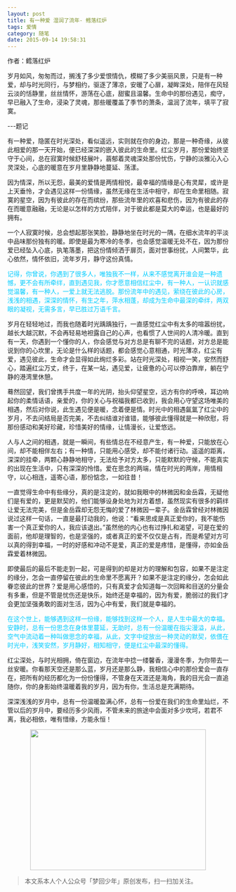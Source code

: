 ```yaml
---
layout: post
title: 有一种爱 湿润了流年- 鳕落红炉
tags: 爱情
category: 随笔
date: 2015-09-14 19:58:31
---
```


作者：鳕落红炉

岁月如风，匆匆而过，搁浅了多少爱恨情仇，模糊了多少美丽风景，只是有一种爱，却与时光同行，与梦相约，驱逐了薄凉，安暖了心扉，凝眸深处，陪伴在风轻云淡的恬静里，丝丝情怀，游荡在心底，甜蜜且温馨。生命中的那份遇见，痴守，早已融入了生命，浸染了灵魂，那些暖覆盖了季节的萧条，温润了流年，填平了寂寞。

---题记

有一种爱，隐匿在时光深处，看似遥远，实则就在你的身边，那是一种奇缘，从彼此相爱的那一天开始，便已经深深的嵌入彼此的生命里。红尘岁月，那份爱始终坚守于心间，总在寂寞时候舒枝展叶，蓊郁着灵魂深处那份忧伤，宁静的淡雅沁入心灵深处，心底的暖意在岁月里静静地蔓延、荡漾。

因为情深，所以无怨，最美的爱情是两情相悦，最幸福的情缘是心有灵犀，或许是上天垂怜，才会遇见这样一份情缘，虽然无缘在生活中相守，却在生命里相随。寂寞的星空，因为有彼此的存在而缤纷，那些流年里的欢喜和悲伤，因为有彼此的存在而暖意融融，无论是以怎样的方式陪伴，对于彼此都是莫大的幸运，也是最好的拥有。

一个人寂寞时候，总会想起那张笑脸，静静地坐在时光的一隅，在细水流年的平淡中品味那份独有的暖。即使是最为寒冷的冬季，也会感觉温暖无处不在，因为那份爱已经坠入心底，执笔落墨，把这份情倾洒于扉页，面对世事纷扰，人间繁华，此心依然，情怀依旧，流年岁月，静守这份真情。

<span style="color: #00ccff;">记得，你曾说，你遇到了很多人，唯独我不一样，从来不感觉离开谁会是一种遗憾，更不会有所牵绊，直到遇见我，你才愿意相信红尘中，有一种人，一认识就感觉温馨，有一种人，一爱上就无法逃脱。那份流年中的遇见，萦绕在彼此的心房，浅浅的相遇，深深的情怀，有生之年，萍水相蓬，却成为生命中最深的牵绊，两双眼的凝视，无需多言，早已胜过万语千言。</span>

岁月在轻轻地过，而我也随着时光踽踽独行，一直感觉红尘中有太多的喧嚣纷扰，越长大越沉默，不会再轻易地袒露自己的心声，也看惯了人世间的人清冷暖。直到有一天，你遇到一个懂你的人，你会感觉与对方总是有聊不完的话题，对方总是能说到你的心坎里，无论是什么样的话题，都会感觉心意相通，时光薄凉，红尘有爱，遇见彼此，生命才会显得如此绚烂多彩。站在时光深处，相视一笑，安然而舒心，踏遍红尘万丈，终于，在某一站，遇见爱，让疲惫的心可以停泊靠岸，躺在宁静的港湾里休憩。

蓦然回望，我们曾携手共度一年的光阴，抬头仰望星空，远方有你的呼唤，耳边响起你的柔情话语，亲爱的，你的关心与祝福我都已收到，我会用心守望这场唯美的相遇，然后对你说，此生遇见便是暖，念着便是情。时光中的相遇氤氲了红尘中的岁月，不去问结局是否完美，不去纠结谁对谁错，能够彼此懂得就是一种欣慰，将那份感动和美好珍藏，珍惜美好的情缘，让情漫长，让爱悠远。

人与人之间的相遇，就是一瞬间，有些情总在不经意产生，有一种爱，只能放在心间，却不能相伴左右；有一种情，只能用心感受，却不能付诸行动。遥遥的距离，深深的挂牵，两颗心静静地相守，无法给予对方太多，只能默默的守候，不能真实的出现在生活中，只有深深的怜惜。爱在思念的两端，情在时光的两岸，用情相守，以心相连，遥寄心语，那份惦念，一如往昔！

一直觉得生命中有些缘分，真的是注定的，就如我眼中的林微因和金岳霖，无疑他们是有爱的，更是默契的，他们能够设身处地为对方着想，虽然现实有很多的羁绊让爱无法完美，但是金岳霖却无怨无悔的爱了林微因一辈子。金岳霖曾经对林微因说过这样一句话，一直是最打动我的，他说：“看来思成是真正爱你的，我不能伤害一个真正爱你的人，我应该退出。”虽然他的内心也有过挣扎和渴望，可是在爱的面前，他却是理智的，也是坚强的，或者真正的爱不仅仅是占有，而是希望对方可以真的得到幸福，一时的好感和冲动不是爱，真正的爱是疼惜，是懂得，亦如金岳霖爱着林微因。

即使最后的最后不能走到一起，可是得到的却是对方的理解和包容，如果不是注定的缘分，怎会一直停留在彼此的生命里不愿离开？如果不是注定的缘分，怎会如此眷恋彼此的世界？爱是用心感悟的，只有真爱才会知道每一次回眸和目送的分量会有多重，但是不管是忧伤还是快乐，始终还是幸福的，因为有爱，脆弱过的我们才会更加坚强勇敢的面对生活，因为心中有爱，我们就是幸福的。

<span style="color: #00ccff;">在这个世上，能够遇到这样一份缘，能够找到这样一个人，是人生中最大的幸福。安静时，总有一份思念在身体里蔓延，无助时，总有一份温暖在指尖漫溢，从此，空气中流动着一种叫做思念的幸福，从此，文字中绽放出一种灵动的默契，依偎在时光中，浅笑安然，岁月静好，相知相守，便是红尘中最深的懂得。</span>

红尘深处，与时光相拥，倚在窗边，在流年中捻一缕馨香，漫漫冬季，为你带去一丝安暖。你看那天空还是那么蓝，岁月还是那么静，我相信心中的那份爱会一直存在，把所有的经历都化为一份份懂得，不管身在天涯还是海角，我的目光会一直追随你，你的身影始终温暖着我的岁月，因为有你，生活总是充满期待。

深深浅浅的岁月中，总有一份温暖盈满心怀，总有一份爱在我们的生命里灿烂，不管以后的岁月中，要经历多少风雨，不管未来的旅途中会面对多少坎坷，若君不离，我必相依，唯有惜缘，方能永恒！

<div align="center">
<img src="http://7xlkoc.com1.z0.glb.clouddn.com/qrcodenew.jpg" width="400" height="320" />
</div>

> 本文系本人个人公众号「梦回少年」原创发布，扫一扫加关注。